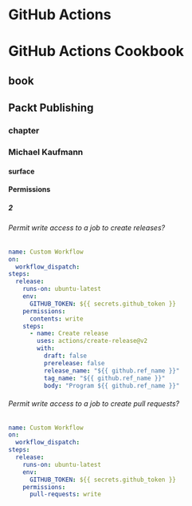 # GitHub Actions
# GitHub Actions Cookbook
## book
## Packt Publishing
### chapter
### Michael Kaufmann

#### surface
#### Permissions

##### 2

###### Permit write access to a job to create releases?

```yml
name: Custom Workflow
on:
  workflow_dispatch:
steps:
  release:
    runs-on: ubuntu-latest
    env:
      GITHUB_TOKEN: ${{ secrets.github_token }}
    permissions:
      contents: write
    steps:
      - name: Create release
        uses: actions/create-release@v2
        with:
          draft: false
          prerelease: false
          release_name: "${{ github.ref_name }}"
          tag_name: "${{ github.ref_name }}"
          body: "Program ${{ github.ref_name }}"
```

###### Permit write access to a job to create pull requests?

```yml
name: Custom Workflow
on:
  workflow_dispatch:
steps:
  release:
    runs-on: ubuntu-latest
    env:
      GITHUB_TOKEN: ${{ secrets.github_token }}
    permissions:
      pull-requests: write
```